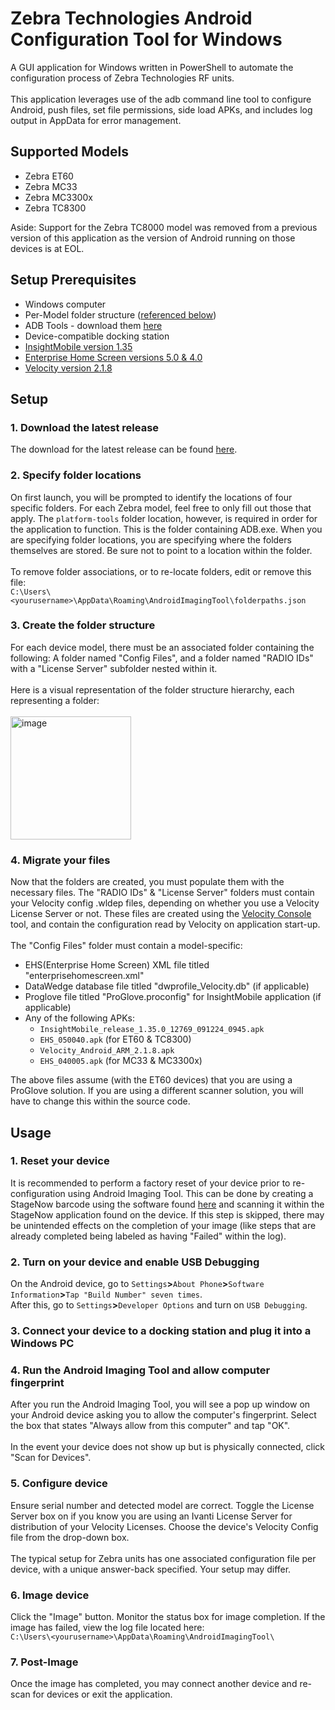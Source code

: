 # Zebra Technologies Android Configuration Tool for Windows
A GUI application for Windows written in PowerShell to automate the configuration process of Zebra Technologies RF units.\
\
This application leverages use of the adb command line tool to configure Android, push files, set file permissions, side load APKs, and includes log output in AppData for error management.

## Supported Models
 - Zebra ET60
 - Zebra MC33
 - Zebra MC3300x
 - Zebra TC8300

Aside: Support for the Zebra TC8000 model was removed from a previous version of this application as the version of Android running on those devices is at EOL.

## Setup Prerequisites
 - Windows computer
 - Per-Model folder structure ([referenced below](https://github.com/kgump/android-imaging-tool/tree/main?tab=readme-ov-file#3-create-the-folder-structure))
 - ADB Tools - download them [here](https://developer.android.com/tools/releases/platform-tools)
 - Device-compatible docking station
 - [InsightMobile version 1.35](https://docs.proglove.com/en/install-insight-mobile.html)
 - [Enterprise Home Screen versions 5.0 & 4.0](https://www.zebra.com/us/en/support-downloads/software/mobile-computer-software/enterprise-home-screen.html?downloadId=6efb20e5-6c32-48cb-ad7e-84515b296ae0)
 - [Velocity version 2.1.8](https://www.wavelink.com/Download-Velocity_enterprise-app-modernization-Software/)

## Setup
### 1. Download the latest release
The download for the latest release can be found [here](https://github.com/kgump/android-imaging-tool/releases/tag/v1.0.1).
### 2. Specify folder locations
On first launch, you will be prompted to identify the locations of four specific folders. For each Zebra model, feel free to only fill out those that apply.
The `platform-tools` folder location, however, is required in order for the application to function. This is the folder containing ADB.exe.
When you are specifying folder locations, you are specifying where the folders themselves are stored. Be sure not to point to a location within the folder.\
\
To remove folder associations, or to re-locate folders, edit or remove this file: \
`C:\Users\<yourusername>\AppData\Roaming\AndroidImagingTool\folderpaths.json`
### 3. Create the folder structure
For each device model, there must be an associated folder containing the following: A folder named "Config Files", and a folder named "RADIO IDs" with a "License Server" subfolder nested within it.\
\
Here is a visual representation of the folder structure hierarchy, each representing a folder:\
\
<img width="193" height="197" alt="image" src="https://github.com/user-attachments/assets/fdf29067-5bf9-41ac-8a67-63ce3b3dc5b7" />
### 4. Migrate your files
Now that the folders are created, you must populate them with the necessary files. The "RADIO IDs" & "License Server" folders must contain your Velocity config .wldep files, depending on whether you use a Velocity License Server or not.
These files are created using the [Velocity Console](https://www.wavelink.com/Download-Velocity_enterprise-app-modernization-Software/) tool, and contain the configuration read by Velocity on application start-up.\
\
The "Config Files" folder must contain a model-specific:
 - EHS(Enterprise Home Screen) XML file titled "enterprisehomescreen.xml"
 - DataWedge database file titled "dwprofile_Velocity.db" (if applicable)
 - Proglove file titled "ProGlove.proconfig" for InsightMobile application (if applicable)
 - Any of the following APKs:
     - `InsightMobile_release_1.35.0_12769_091224_0945.apk`
     - `EHS_050040.apk` (for ET60 & TC8300)
     - `Velocity_Android_ARM_2.1.8.apk`
     - `EHS_040005.apk` (for MC33 & MC3300x)

The above files assume (with the ET60 devices) that you are using a ProGlove solution. If you are using a different scanner solution, you will have to change this within the source code.

## Usage
### 1. Reset your device
It is recommended to perform a factory reset of your device prior to re-configuration using Android Imaging Tool. This can be done by creating a StageNow barcode using the software found [here](https://www.zebra.com/us/en/support-downloads/software/mobile-computer-software/stagenow.html?downloadId=85083242-9046-4c7e-8dd7-7cb2d23cd168) and scanning it within the StageNow application found on the device.
If this step is skipped, there may be unintended effects on the completion of your image (like steps that are already completed being labeled as having "Failed" within the log).
### 2. Turn on your device and enable USB Debugging
On the Android device, go to `Settings`**>**`About Phone`**>**`Software Information`**>**`Tap "Build Number" seven times`.\
After this, go to `Settings`**>**`Developer Options` and turn on `USB Debugging`.
### 3. Connect your device to a docking station and plug it into a Windows PC
### 4. Run the Android Imaging Tool and allow computer fingerprint
After you run the Android Imaging Tool, you will see a pop up window on your Android device asking you to allow the computer's fingerprint. Select the box that states "Always allow from this computer" and tap "OK".\
\
In the event your device does not show up but is physically connected, click "Scan for Devices".
### 5. Configure device
Ensure serial number and detected model are correct.
Toggle the License Server box on if you know you are using an Ivanti License Server for distribution of your Velocity Licenses.
Choose the device's Velocity Config file from the drop-down box.\
\
The typical setup for Zebra units has one associated configuration file per device, with a unique answer-back specified. Your setup may differ.
### 6. Image device
Click the "Image" button. Monitor the status box for image completion.
If the image has failed, view the log file located here: \
`C:\Users\<yourusername>\AppData\Roaming\AndroidImagingTool\`
### 7. Post-Image
Once the image has completed, you may connect another device and re-scan for devices or exit the application.

